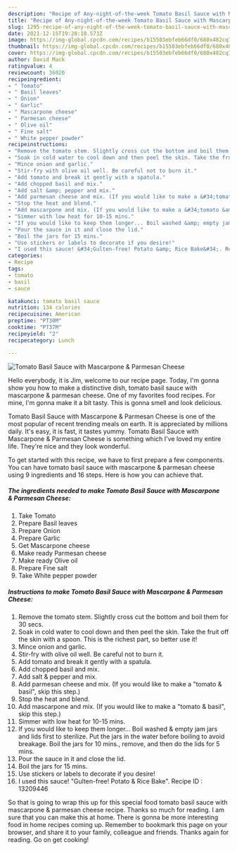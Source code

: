 ```yaml
---
description: "Recipe of Any-night-of-the-week Tomato Basil Sauce with Mascarpone &amp;amp; Parmesan Cheese"
title: "Recipe of Any-night-of-the-week Tomato Basil Sauce with Mascarpone &amp;amp; Parmesan Cheese"
slug: 1295-recipe-of-any-night-of-the-week-tomato-basil-sauce-with-mascarpone-and-amp-parmesan-cheese
date: 2021-12-15T19:28:18.573Z
image: https://img-global.cpcdn.com/recipes/b15503ebfeb66df0/680x482cq70/tomato-basil-sauce-with-mascarpone-parmesan-cheese-recipe-main-photo.jpg
thumbnail: https://img-global.cpcdn.com/recipes/b15503ebfeb66df0/680x482cq70/tomato-basil-sauce-with-mascarpone-parmesan-cheese-recipe-main-photo.jpg
cover: https://img-global.cpcdn.com/recipes/b15503ebfeb66df0/680x482cq70/tomato-basil-sauce-with-mascarpone-parmesan-cheese-recipe-main-photo.jpg
author: David Mack
ratingvalue: 4
reviewcount: 36020
recipeingredient:
- " Tomato"
- " Basil leaves"
- " Onion"
- " Garlic"
- " Mascarpone cheese"
- " Parmesan cheese"
- " Olive oil"
- " Fine salt"
- " White pepper powder"
recipeinstructions:
- "Remove the tomato stem. Slightly cross cut the bottom and boil them for 30 secs."
- "Soak in cold water to cool down and then peel the skin. Take the fruit off the skin with a spoon. This is the richest part, so better use it!"
- "Mince onion and garlic."
- "Stir-fry with olive oil well. Be careful not to burn it."
- "Add tomato and break it gently with a spatula."
- "Add chopped basil and mix."
- "Add salt &amp; pepper and mix."
- "Add parmesan cheese and mix. (If you would like to make a &#34;tomato &amp; basil&#34;, skip this step.)"
- "Stop the heat and blend."
- "Add mascarpone and mix. (If you would like to make a &#34;tomato &amp; basil&#34;, skip this step.)"
- "Simmer with low heat for 10-15 mins."
- "If you would like to keep them longer... Boil washed &amp; empty jam jars and lids first to sterilize. Put the jars in the water before boiling to avoid breakage. Boil the jars for 10 mins., remove, and then do the lids for 5 mins."
- "Pour the sauce in it and close the lid."
- "Boil the jars for 15 mins."
- "Use stickers or labels to decorate if you desire!"
- "I used this sauce! &#34;Gulten-free! Potato &amp; Rice Bake&#34;. Recipe ID : 13209446"
categories:
- Recipe
tags:
- tomato
- basil
- sauce

katakunci: tomato basil sauce 
nutrition: 134 calories
recipecuisine: American
preptime: "PT30M"
cooktime: "PT37M"
recipeyield: "2"
recipecategory: Lunch

---
```



![Tomato Basil Sauce with Mascarpone &amp; Parmesan Cheese](https://img-global.cpcdn.com/recipes/b15503ebfeb66df0/680x482cq70/tomato-basil-sauce-with-mascarpone-parmesan-cheese-recipe-main-photo.jpg)

Hello everybody, it is Jim, welcome to our recipe page. Today, I'm gonna show you how to make a distinctive dish, tomato basil sauce with mascarpone &amp; parmesan cheese. One of my favorites food recipes. For mine, I'm gonna make it a bit tasty. This is gonna smell and look delicious.



Tomato Basil Sauce with Mascarpone &amp; Parmesan Cheese is one of the most popular of recent trending meals on earth. It is appreciated by millions daily. It's easy, it is fast, it tastes yummy. Tomato Basil Sauce with Mascarpone &amp; Parmesan Cheese is something which I've loved my entire life. They're nice and they look wonderful.


To get started with this recipe, we have to first prepare a few components. You can have tomato basil sauce with mascarpone &amp; parmesan cheese using 9 ingredients and 16 steps. Here is how you can achieve that.

<!--inarticleads1-->

##### The ingredients needed to make Tomato Basil Sauce with Mascarpone &amp; Parmesan Cheese:

1. Take  Tomato
1. Prepare  Basil leaves
1. Prepare  Onion
1. Prepare  Garlic
1. Get  Mascarpone cheese
1. Make ready  Parmesan cheese
1. Make ready  Olive oil
1. Prepare  Fine salt
1. Take  White pepper powder




<!--inarticleads2-->

##### Instructions to make Tomato Basil Sauce with Mascarpone &amp; Parmesan Cheese:

1. Remove the tomato stem. Slightly cross cut the bottom and boil them for 30 secs.
1. Soak in cold water to cool down and then peel the skin. Take the fruit off the skin with a spoon. This is the richest part, so better use it!
1. Mince onion and garlic.
1. Stir-fry with olive oil well. Be careful not to burn it.
1. Add tomato and break it gently with a spatula.
1. Add chopped basil and mix.
1. Add salt &amp; pepper and mix.
1. Add parmesan cheese and mix. (If you would like to make a &#34;tomato &amp; basil&#34;, skip this step.)
1. Stop the heat and blend.
1. Add mascarpone and mix. (If you would like to make a &#34;tomato &amp; basil&#34;, skip this step.)
1. Simmer with low heat for 10-15 mins.
1. If you would like to keep them longer... Boil washed &amp; empty jam jars and lids first to sterilize. Put the jars in the water before boiling to avoid breakage. Boil the jars for 10 mins., remove, and then do the lids for 5 mins.
1. Pour the sauce in it and close the lid.
1. Boil the jars for 15 mins.
1. Use stickers or labels to decorate if you desire!
1. I used this sauce! &#34;Gulten-free! Potato &amp; Rice Bake&#34;. Recipe ID : 13209446




So that is going to wrap this up for this special food tomato basil sauce with mascarpone &amp; parmesan cheese recipe. Thanks so much for reading. I am sure that you can make this at home. There is gonna be more interesting food in home recipes coming up. Remember to bookmark this page on your browser, and share it to your family, colleague and friends. Thanks again for reading. Go on get cooking!
